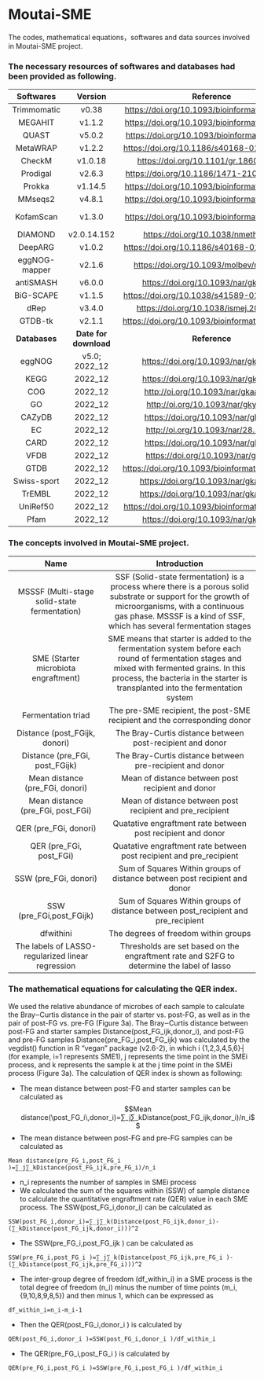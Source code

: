 # Moutai-SME
The codes, mathematical equations，softwares and data sources involved in Moutai-SME project.

### The necessary resources of softwares and databases had been provided as following.
|   **Softwares**  |      **Version**      |                   **Reference**                   |                   **Identifier**                  |
|:---------------------------:|:---------------------:|:----------------------------------------------:|:-------------------------------------------------:|
|         Trimmomatic         |         v0.38         |  https://doi.org/10.1093/bioinformatics/btu170 |      https://github.com/usadellab/Trimmomatic     |
|           MEGAHIT           |         v1.1.2        |  https://doi.org/10.1093/bioinformatics/btv033 |         https://github.com/voutcn/megahit         |
|            QUAST            |         v5.0.2        |  https://doi.org/10.1093/bioinformatics/btt086 |           https://github.com/ablab/quast          |
|           MetaWRAP          |         v1.2.2        |    https://doi.org/10.1186/s40168-018-0541-1   |         https://github.com/bxlab/metaWRAP         |
|           CheckM            |        v1.0.18        |      https://doi.org/10.1101/gr.186072.114     |         https://github.com/tribe29/checkmk        |
|          Prodigal           |         v2.6.3        |    https://doi.org/10.1186/1471-2105-11-119    |        https://github.com/hyattpd/Prodigal        |
|            Prokka           |        v1.14.5        |  https://doi.org/10.1093/bioinformatics/btu153 |         https://github.com/tseemann/prokka        |
|           MMseqs2           |         v4.8.1        |  https://doi.org/10.1093/bioinformatics/btq003 |       https://github.com/soedinglab/MMseqs2       |
|          KofamScan          |         v1.3.0        |  https://doi.org/10.1093/bioinformatics/btz859 | https://github.com/rotheconrad/KEGGDecoder-binder |
|           DIAMOND           |      v2.0.14.152      |       https://doi.org/10.1038/nmeth.3176       |     https://github.com/python-diamond/Diamond     |
|           DeepARG           |         v1.0.2        |    https://doi.org/10.1186/s40168-018-0401-z   |         https://github.com/Deeparg/Deeparg        |
|        eggNOG-mapper        |         v2.1.6        |     https://doi.org/10.1093/molbev/msab293     |     https://github.com/eggnogdb/eggnog-mapper     |
|          antiSMASH          |         v6.0.0        |       https://doi.org/10.1093/nar/gkab335      |       https://github.com/antismash/antismash      |
|          BiG-SCAPE          |         v1.1.5        |    https://doi.org/10.1038/s41589-019-0400-9   |     https://github.com/medema-group/BiG-SCAPE     |
|             dRep            |         v3.4.0        |     https://doi.org/10.1038/ismej.2017.126     |           https://github.com/MrOlm/drep           |
|           GTDB-tk           |         v2.1.1        | https://doi.org/10.1093/bioinformatics/btac672 |       https://gtdb.ecogenomic.org/downloads       |
|        **Databases**        | **Date for download** |                   **Reference**                   |                   **Identifier**                  |
|            eggNOG           |     v5.0; 2022_12     |       https://doi.org/10.1093/nar/gky1085      |       http://eggnog5.embl.de/#/app/downloads      |
|             KEGG            |        2022_12        |       https://doi.org/10.1093/nar/gkaa970      |    http://kobas.cbi.pku.edu.cn/kobas3/download/   |
|             COG             |        2022_12        |       http://oi.org/10.1093/nar/gkaa1018       |          http://www.ncbi.nlm.nih.gov/COG/         |
|              GO             |        2022_12        |        http://oi.org/10.1093/nar/gky1055       |              http://geneontology.org/             |
|            CAZyDB           |        2022_12        |       https://doi.org/10.1093/nar/gkn663       |                http://www.cazy.org/               |
|              EC             |        2022_12        |       http://oi.org/10.1093/nar/28.1.304       |        https://enzyme.expasy.org/index.html       |
|             CARD            |        2022_12        |       https://doi.org/10.1093/nar/gkz935       |         https://card.mcmaster.ca/download         |
|             VFDB            |        2022_12        |       https://doi.org/10.1093/nar/gki008       |       http://www.mgc.ac.cn/VFs/download.htm       |
|             GTDB            |        2022_12        | https://doi.org/10.1093/bioinformatics/btac672 |       https://gtdb.ecogenomic.org/downloads       |
|         Swiss-sport         |        2022_12        |      https://doi.org/10.1093/nar/gkac1052      |              https://www.uniprot.org/             |
|            TrEMBL           |        2022_12        |      https://doi.org/10.1093/nar/gkac1052      |              https://www.uniprot.org/             |
|           UniRef50          |        2022_12        |  https://doi.org/10.1093/bioinformatics/btm098 |              https://www.uniprot.org/             |
|             Pfam            |        2022_12        |               https://doi.org/10.1093/nar/gkaa913              |            http://pfam-legacy.xfam.org/           |

### The concepts involved in Moutai-SME project.
|   **Name**  |      **Introduction**      |
|:---------------------------:|:---------------------:|
| MSSSF (Multi-stage solid-state fermentation) | SSF (Solid-state fermentation) is a process where there is a porous solid substrate or support for the growth of microorganisms, with a continuous gas phase. MSSSF is a kind of SSF, which has several fermentation stages |
| SME (Starter microbiota engraftment) | SME means that starter is added to the fermentation system before each round of fermentation stages and mixed with fermented grains. In this process, the bacteria in the starter is transplanted into the fermentation system |
| Fermentation triad | The pre-SME recipient, the post-SME recipient and the corresponding donor |
| Distance (post_FGijk, donori) |	The Bray-Curtis distance between post-recipient and donor |  
| Distance (pre_FGi, post_FGijk) |	The Bray-Curtis distance between pre-recipient and donor |
| Mean distance (pre_FGi, donori) |	Mean of distance between post recipient and donor |
| Mean distance (pre_FGi, post_FGi) |	Mean of distance between post recipient and pre_recipient |
| QER (pre_FGi, donori) | Quatative engraftment rate between post recipient and donor |
| QER (pre_FGi, post_FGi) |	Quatative engraftment rate between post recipient and pre_recipient |
| SSW (pre_FGi, donori) |	Sum of Squares Within groups of distance between post recipient and donor |
| SSW (pre_FGi,post_FGijk) | Sum of Squares Within groups of distance between post_recipient and pre_recipient |
| dfwithini |	The degrees of freedom within groups |
| The labels of LASSO-regularized linear regression |	Thresholds are set based on the engraftment rate and S2FG to determine the label of lasso |

### The mathematical equations for calculating the QER index.
We used the relative abundance of microbes of each sample to calculate the Bray‒Curtis distance in the pair of starter vs. post-FG, as well as in the pair of post-FG vs. pre-FG (Figure 3a). The Bray‒Curtis distance between post-FG and starter samples Distance(post_FG_ijk,donor_i), and post-FG and pre-FG samples Distance(pre_FG_i,post_FG_ijk) was calculated by the vegdist() function in R “vegan” package (v2.6-2), in which i {1,2,3,4,5,6}┤ (for example, i=1 represents SME1), j represents the time point in the SMEi process, and k represents the sample k at the j time point in the SMEi process (Figure 3a).
The calculation of QER index is shown as following:
- The mean distance between post-FG and starter samples can be calculated as
$$Mean distance(\post_FG_i\,donor_i)=∑_j∑_kDistance(post_FG_ijk,donor_i)/n_i$$
- The mean distance between post-FG and pre-FG samples can be calculated as
```
Mean distance(pre_FG_i,post_FG_i )=∑_j∑_kDistance(post_FG_ijk,pre_FG_i)/n_i
```
- n_i represents the number of samples in SMEi process
- We calculated the sum of the squares within (SSW) of sample distance to calculate the quantitative engraftment rate (QER) value in each SME process. The SSW(post_FG_i,donor_i) can be calculated as
```
SSW(post_FG_i,donor_i)=∑_j∑_k(Distance(post_FG_ijk,donor_i)-(∑_kDistance(post_FG_ijk,donor_i)))^2 
```
- The SSW(pre_FG_i,post_FG_ijk ) can be calculated as
```
SSW(pre_FG_i,post_FG_i )=∑_j∑_k(Distance(post_FG_ijk,pre_FG_i )-(∑_kDistance(post_FG_ijk,pre_FG_i)))^2 
```
- The inter-group degree of freedom (df_within_i) in a SME process is the total degree of freedom (n_i) minus the number of time points (m_i,{9,10,8,9,8,5}) and then minus 1, which can be expressed as
```
df_within_i=n_i-m_i-1
```
- Then the QER(post_FG_i,donor_i ) is calculated by
```
QER(post_FG_i,donor_i )=SSW(post_FG_i,donor_i )/df_within_i
```
- The QER(pre_FG_i,post_FG_i ) is calculated by
```
QER(pre_FG_i,post_FG_i )=SSW(pre_FG_i,post_FG_i )/df_within_i
```
